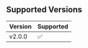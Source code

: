 ## Supported Versions

| Version | Supported          |
| ------- | ------------------ |
| v2.0.0  | :white_check_mark: |

